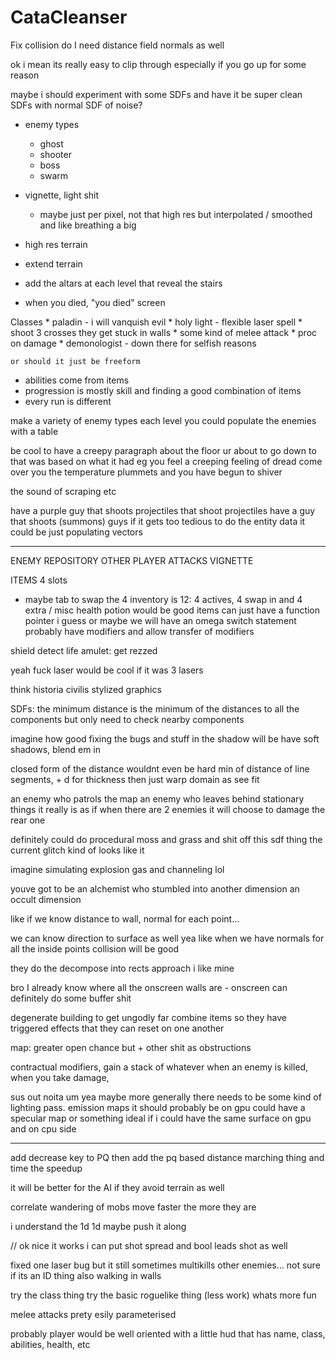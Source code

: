 # CataCleanser
Fix collision
do I need distance field normals as well

ok i mean its really easy to clip through especially if you go up for some reason

maybe i should experiment with some SDFs and have it be super clean
SDFs with normal
SDF of noise?


* enemy types
    * ghost
    * shooter
    * boss
    * swarm

* vignette, light shit
    * maybe just per pixel, not that high res but interpolated / smoothed and like breathing a big

* high res terrain

* extend terrain

* add the altars at each level that reveal the stairs

* when you died, "you died" screen


Classes
    * paladin - i will vanquish evil
        * holy light - flexible laser spell
        * shoot 3 crosses they get stuck in walls
        * some kind of melee attack
        * proc on damage
    * demonologist - down there for selfish reasons

    or should it just be freeform

* abilities come from items
* progression is mostly skill and finding a good combination of items
* every run is different


make a variety of enemy types
each level you could populate the enemies with a table

be cool to have a creepy paragraph about the floor ur about to go down to
that was based on what it had
eg you feel a creeping feeling of dread come over you
the temperature plummets and you have begun to shiver

the sound of scraping
etc


have a purple guy that shoots projectiles that shoot projectiles
have a guy that shoots (summons) guys
if it gets too tedious to do the entity data it could be just populating vectors

-----

ENEMY REPOSITORY
OTHER PLAYER ATTACKS
VIGNETTE


ITEMS
4 slots
+ maybe tab to swap the 4
inventory is 12: 4 actives, 4 swap in and 4 extra / misc
health potion would be good
items can just have a function pointer i guess
or maybe we will have an omega switch statement
probably have modifiers and allow transfer of modifiers


shield
detect life
amulet: get rezzed

yeah fuck laser would be cool if it was 3 lasers


think historia civilis stylized graphics

SDFs: the minimum distance is the minimum of the distances to all the components
but only need to check nearby components

imagine how good fixing the bugs and stuff in the shadow will be
have soft shadows, blend em in

closed form of the distance wouldnt even be hard
min of distance of line segments, + d for thickness
then just warp domain as see fit

an enemy who patrols the map
an enemy who leaves behind stationary things
it really is as if when there are 2 enemies it will choose to damage the rear one

definitely could do procedural moss and grass and shit off this sdf thing
the current glitch kind of looks like it

imagine simulating explosion gas and channeling lol

youve got to be an alchemist who stumbled into another dimension
an occult dimension

like if we know distance to wall, normal for each point...

we can know direction to surface as well
yea like when we have normals for all the inside points collision will be good

they do the decompose into rects approach
i like mine

bro I already know where all the onscreen walls are - onscreen
can definitely do some buffer shit



degenerate building to get ungodly far
combine items so they have triggered effects that they can reset on one another

map: greater open chance but + other shit as obstructions

contractual modifiers, gain a stack of whatever when an enemy is killed, when you take damage, 

sus out noita
um yea maybe more generally there needs to be some kind of lighting pass. emission maps
it should probably be on gpu
could have a specular map or something
ideal if i could have the same surface on gpu and on cpu side

---

add decrease key to PQ
then add the pq based distance marching thing and time the speedup

it will be better for the AI if they avoid terrain as well

correlate wandering of mobs
move faster the more they are

i understand the 1d 1d maybe
push it along


// ok nice it works
i can put shot spread
and bool leads shot as well




fixed one laser bug but it still sometimes multikills other enemies...
not sure if its an ID thing
also walking in walls


try the class thing
try the basic roguelike thing (less work)
whats more fun

melee attacks prety esily parameterised

probably player would be well oriented with a little hud that has name, class, abilities, health, etc